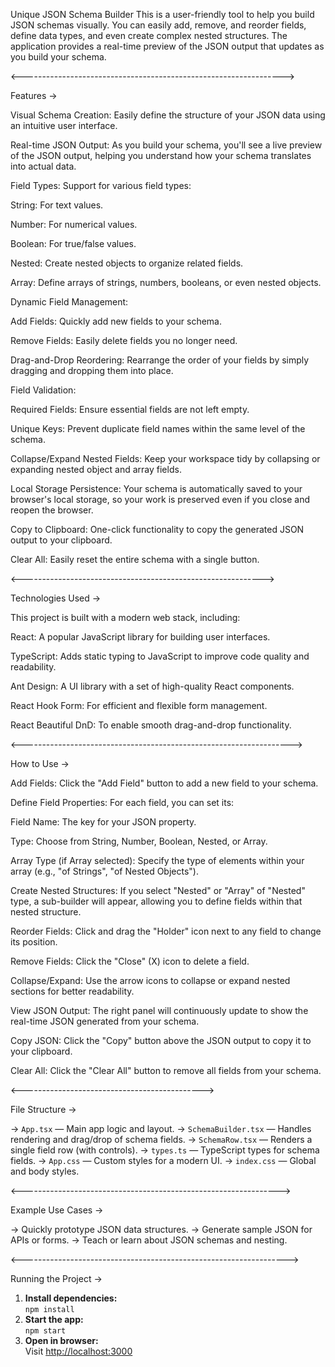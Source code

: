 Unique JSON Schema Builder
This is a user-friendly tool to help you build JSON schemas visually. You can easily add, remove, and reorder fields, define data types, and even create complex nested structures. The application provides a real-time preview of the JSON output that updates as you build your schema.

<----------------------------------------------------------------->

Features ->

Visual Schema Creation: Easily define the structure of your JSON data using an intuitive user interface.

Real-time JSON Output: As you build your schema, you'll see a live preview of the JSON output, helping you understand how your schema translates into actual data.

Field Types: Support for various field types:

String: For text values.

Number: For numerical values.

Boolean: For true/false values.

Nested: Create nested objects to organize related fields.

Array: Define arrays of strings, numbers, booleans, or even nested objects.

Dynamic Field Management:

Add Fields: Quickly add new fields to your schema.

Remove Fields: Easily delete fields you no longer need.

Drag-and-Drop Reordering: Rearrange the order of your fields by simply dragging and dropping them into place.

Field Validation:

Required Fields: Ensure essential fields are not left empty.

Unique Keys: Prevent duplicate field names within the same level of the schema.

Collapse/Expand Nested Fields: Keep your workspace tidy by collapsing or expanding nested object and array fields.

Local Storage Persistence: Your schema is automatically saved to your browser's local storage, so your work is preserved even if you close and reopen the browser.

Copy to Clipboard: One-click functionality to copy the generated JSON output to your clipboard.

Clear All: Easily reset the entire schema with a single button.


<------------------------------------------------------------>

Technologies Used ->

This project is built with a modern web stack, including:

React: A popular JavaScript library for building user interfaces.

TypeScript: Adds static typing to JavaScript to improve code quality and readability.

Ant Design: A UI library with a set of high-quality React components.

React Hook Form: For efficient and flexible form management.

React Beautiful DnD: To enable smooth drag-and-drop functionality.

<------------------------------------------------------------------->

How to Use ->

Add Fields: Click the "Add Field" button to add a new field to your schema.

Define Field Properties: For each field, you can set its:

Field Name: The key for your JSON property.

Type: Choose from String, Number, Boolean, Nested, or Array.

Array Type (if Array selected): Specify the type of elements within your array (e.g., "of Strings", "of Nested Objects").

Create Nested Structures: If you select "Nested" or "Array" of "Nested" type, a sub-builder will appear, allowing you to define fields within that nested structure.

Reorder Fields: Click and drag the "Holder" icon next to any field to change its position.

Remove Fields: Click the "Close" (X) icon to delete a field.

Collapse/Expand: Use the arrow icons to collapse or expand nested sections for better readability.

View JSON Output: The right panel will continuously update to show the real-time JSON generated from your schema.

Copy JSON: Click the "Copy" button above the JSON output to copy it to your clipboard.

Clear All: Click the "Clear All" button to remove all fields from your schema.

<--------------------------------------------->

File Structure ->

-> `App.tsx` — Main app logic and layout.
-> `SchemaBuilder.tsx` — Handles rendering and drag/drop of schema fields.
-> `SchemaRow.tsx` — Renders a single field row (with controls).
-> `types.ts` — TypeScript types for schema fields.
-> `App.css` — Custom styles for a modern UI.
-> `index.css` — Global and body styles.


<---------------------------------------------------------------->

 Example Use Cases ->

-> Quickly prototype JSON data structures.
-> Generate sample JSON for APIs or forms.
-> Teach or learn about JSON schemas and nesting.


<------------------------------------------------------------------>

 Running the Project ->

1. **Install dependencies:**  
   `npm install`
2. **Start the app:**  
   `npm start`
3. **Open in browser:**  
   Visit [http://localhost:3000](http://localhost:3000)




